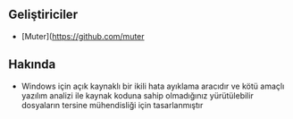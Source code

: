 ## Geliştiriciler

- [Muter](https://github.com/muter

## Hakında

- Windows için açık kaynaklı bir ikili hata ayıklama aracıdır ve kötü amaçlı yazılım analizi ile kaynak koduna sahip olmadığınız yürütülebilir dosyaların tersine mühendisliği için tasarlanmıştır